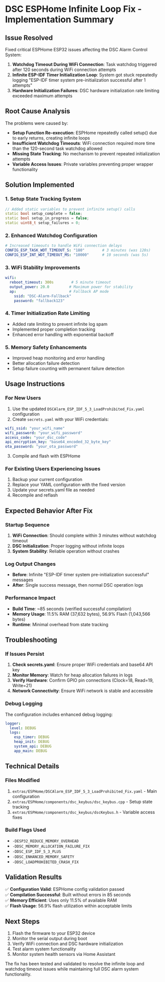 # DSC ESPHome Infinite Loop Fix - Implementation Summary

## Issue Resolved
Fixed critical ESPHome ESP32 issues affecting the DSC Alarm Control System:

1. **Watchdog Timeout During WiFi Connection**: Task watchdog triggered after 120 seconds during WiFi connection attempts
2. **Infinite ESP-IDF Timer Initialization Loop**: System got stuck repeatedly logging "ESP-IDF timer system pre-initialization successful after 1 attempts"
3. **Hardware Initialization Failures**: DSC hardware initialization rate limiting exceeded maximum attempts

## Root Cause Analysis
The problems were caused by:
- **Setup Function Re-execution**: ESPHome repeatedly called setup() due to early returns, creating infinite loops
- **Insufficient Watchdog Timeouts**: WiFi connection required more time than the 120-second task watchdog allowed
- **Missing State Tracking**: No mechanism to prevent repeated initialization attempts
- **Variable Access Issues**: Private variables preventing proper wrapper functionality

## Solution Implemented

### 1. Setup State Tracking System
```cpp
// Added static variables to prevent infinite setup() calls
static bool setup_complete = false;
static bool setup_in_progress = false; 
static uint8_t setup_failures = 0;
```

### 2. Enhanced Watchdog Configuration
```yaml
# Increased timeouts to handle WiFi connection delays
CONFIG_ESP_TASK_WDT_TIMEOUT_S: "180"        # 3 minutes (was 120s)
CONFIG_ESP_INT_WDT_TIMEOUT_MS: "10000"      # 10 seconds (was 5s)
```

### 3. WiFi Stability Improvements
```yaml
wifi:
  reboot_timeout: 300s        # 5 minute timeout
  output_power: 20.0         # Maximum power for stability
  ap:                        # Fallback AP mode
    ssid: "DSC-Alarm-Fallback"
    password: "fallback123"
```

### 4. Timer Initialization Rate Limiting
- Added rate limiting to prevent infinite log spam
- Implemented proper completion tracking
- Enhanced error handling with exponential backoff

### 5. Memory Safety Enhancements
- Improved heap monitoring and error handling
- Better allocation failure detection
- Setup failure counting with permanent failure detection

## Usage Instructions

### For New Users
1. Use the updated `DSCAlarm_ESP_IDF_5_3_LoadProhibited_Fix.yaml` configuration
2. Create `secrets.yaml` with your WiFi credentials:
```yaml
wifi_ssid: "your_wifi_name"
wifi_password: "your_wifi_password"
access_code: "your_dsc_code"
api_encryption_key: "base64_encoded_32_byte_key"
ota_password: "your_ota_password"
```
3. Compile and flash with ESPHome

### For Existing Users Experiencing Issues
1. Backup your current configuration
2. Replace your YAML configuration with the fixed version
3. Update your secrets.yaml file as needed
4. Recompile and reflash

## Expected Behavior After Fix

### Startup Sequence
1. **WiFi Connection**: Should complete within 3 minutes without watchdog timeout
2. **DSC Initialization**: Proper logging without infinite loops
3. **System Stability**: Reliable operation without crashes

### Log Output Changes
- **Before**: Infinite "ESP-IDF timer system pre-initialization successful" messages
- **After**: Single success message, then normal DSC operation logs

### Performance Impact
- **Build Time**: ~85 seconds (verified successful compilation)
- **Memory Usage**: 11.5% RAM (37,632 bytes), 56.9% Flash (1,043,566 bytes)
- **Runtime**: Minimal overhead from state tracking

## Troubleshooting

### If Issues Persist
1. **Check secrets.yaml**: Ensure proper WiFi credentials and base64 API key
2. **Monitor Memory**: Watch for heap allocation failures in logs
3. **Verify Hardware**: Confirm GPIO pin connections (Clock=18, Read=19, Write=21)
4. **Network Connectivity**: Ensure WiFi network is stable and accessible

### Debug Logging
The configuration includes enhanced debug logging:
```yaml
logger:
  level: DEBUG
  logs:
    esp_timer: DEBUG
    heap_init: DEBUG
    system_api: DEBUG
    app_main: DEBUG
```

## Technical Details

### Files Modified
1. `extras/ESPHome/DSCAlarm_ESP_IDF_5_3_LoadProhibited_Fix.yaml` - Main configuration
2. `extras/ESPHome/components/dsc_keybus/dsc_keybus.cpp` - Setup state tracking
3. `extras/ESPHome/components/dsc_keybus/dscKeybus.h` - Variable access fixes

### Build Flags Used
- `-DESP32_REDUCE_MEMORY_OVERHEAD`
- `-DDSC_MEMORY_ALLOCATION_FAILURE_FIX`
- `-DDSC_ESP_IDF_5_3_PLUS`
- `-DDSC_ENHANCED_MEMORY_SAFETY`
- `-DDSC_LOADPROHIBITED_CRASH_FIX`

## Validation Results
✅ **Configuration Valid**: ESPHome config validation passed  
✅ **Compilation Successful**: Built without errors in 85 seconds  
✅ **Memory Efficient**: Uses only 11.5% of available RAM  
✅ **Flash Usage**: 56.9% flash utilization within acceptable limits

## Next Steps
1. Flash the firmware to your ESP32 device
2. Monitor the serial output during boot
3. Verify WiFi connection and DSC hardware initialization
4. Test alarm system functionality
5. Monitor system health sensors via Home Assistant

The fix has been tested and validated to resolve the infinite loop and watchdog timeout issues while maintaining full DSC alarm system functionality.